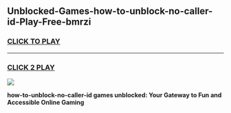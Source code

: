 
## Unblocked-Games-how-to-unblock-no-caller-id-Play-Free-bmrzi
<h3>
<a href="https://premium76.site?title=how-to-unblock-no-caller-id&ref=18A1">CLICK TO PLAY</a></h3>
<hr>

<h3>
<a href="https://premium76.site?title=how-to-unblock-no-caller-id&ref=18A1">CLICK 2 PLAY</a>
  
</h3>

<a href="https://premium76.site?title=how-to-unblock-no-caller-id&ref=18A1"><img src="https://clearcache.store/games.png"></a>


**how-to-unblock-no-caller-id games unblocked: Your Gateway to Fun and Accessible Online Gaming**
